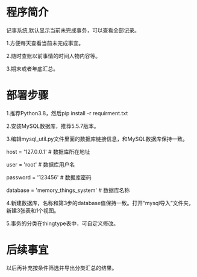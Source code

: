 # 程序简介
记事系统,默认显示当前未完成事务，可以查看全部记录。

1.方便每天查看当前未完成事宜。

2.随时查账以前事情的时间人物内容等。

3.期末或者年底汇总。

# 部署步骤
1.推荐Python3.8，然后pip install -r requirment.txt

2.安装MySQL数据库，推荐5.5.7版本。

3.编辑mysql_util.py文件里面的数据库链接信息，和MySQL数据库保持一致。

host = '127.0.0.1'    # 数据库所在地址

user = 'root'         # 数据库用户名

password = '123456'     # 数据库密码

database = 'memory_things_system' # 数据库名称

4.新建数据库，名称和第3步的database值保持一致。打开“mysql导入”文件夹，新建3张表和1个视图。

5.事务的分类在thingtype表中，可自定义修改。

# 后续事宜
以后再补充按条件筛选并导出分类汇总的结果。
